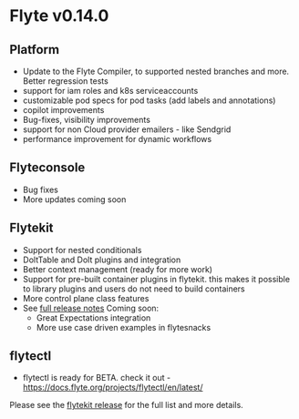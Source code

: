 # Flyte v0.14.0

## Platform
- Update to the Flyte Compiler, to supported nested branches and more. Better
  regression tests
- support for iam roles and k8s serviceaccounts
- customizable pod specs for pod tasks (add labels and annotations)
- copilot improvements
- Bug-fixes, visibility improvements
- support for non Cloud provider emailers - like Sendgrid
- performance improvement for dynamic workflows

## Flyteconsole
 - Bug fixes 
 - More updates coming soon

## Flytekit
 - Support for nested conditionals
 - DoltTable and Dolt plugins and integration
 - Better context management (ready for more work)
 - Support for pre-built container plugins in flytekit. this makes it possible
   to library plugins and users do not need to build containers
 - More control plane class features
 - See [full release notes](https://github.com/flyteorg/flytekit/releases/tag/v0.19.0)
 Coming soon:
     - Great Expectations integration
     - More use case driven examples in flytesnacks

## flytectl
 - flytectl is ready for BETA. check it out - https://docs.flyte.org/projects/flytectl/en/latest/

Please see the [flytekit release](https://github.com/flyteorg/flytekit/releases/tag/v0.18.0) for the full list and more details.
